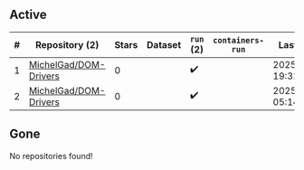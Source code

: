 ## Active
| # | Repository (2) | Stars | Dataset | `run` (2) | `containers-run` | Last Modified |
| --- | --- | --- | --- | --- | --- | --- |
| 1 | [MichelGad/DOM-Drivers](https://github.com/MichelGad/DOM-Drivers) | 0 |  | :heavy_check_mark: |  | 2025-09-30 19:31:22+00:00 |
| 2 | [MichelGad/DOM-Drivers](https://github.com/MichelGad/DOM-Drivers) | 0 |  | :heavy_check_mark: |  | 2025-10-03 05:14:42+00:00 |

## Gone
No repositories found!
